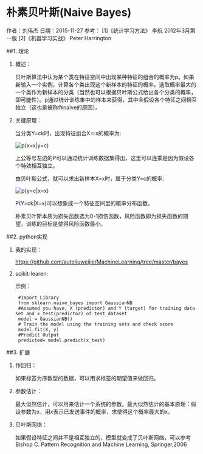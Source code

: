 朴素贝叶斯(Naive Bayes)
===
作者：刘伟杰 日期：2015-11-27
参考：
    [1]《统计学习方法》 李航 2012年3月第一版
    [2]《机器学习实战》 Peter Harrington  

##1. 理论

1. 概述：

    贝叶斯算法中认为某个类在特征空间中出现某种特征的组合的概率为p。如果新输入一个实例，计算各个类出现这个新样本的特征的概率，选取概率最大的一个类作为新样本的分类（当然也可以根据贝叶斯公式给出各个分类的概率，即可能性）。p通过统计训练集中的样本来获得，其中会假设各个特征之间相互独立（这也是被称作naive的原因）。

2. 关键原理：

    当分类Y=ck时，出现特征组合X＝x的概率为: 

    ![p(x=x|y=c)](http://latex.codecogs.com/svg.latex?P\(X=x|Y=ck\)=\prod_{j=1}^{n}P\(X^{\(j\)}=x^{\(j\)}|Y=ck\))

    上公等号左边的P可以通过统计训练数据集得出，这里可以连乘是因为假设各个特效相互独立。

    由贝叶斯公式，就可以求出新样本X=x时，属于分类Y=c的概率:

    ![p(y=c|x=x)](http://latex.codecogs.com/svg.latex?P\(Y=ck|X=x\)=\frac{P\left\(X=x|Y=ck\right\)P\left\(Y=ck\right\)}{\sum_{k}P\left\(X=x|Y=ck\right\)P\left\(Y=ck\right\)})

    P(Y=ck|X=x)可以想象成一个特征空间里的概率分布函数。
    
    朴素贝叶斯本质为损失函数选为0-1损伤函数，风险函数即为损失函数的期望。训练的目标是使得风险函数最小。

##2. python实现

1. 我的实现：

    https://github.com/autoliuweijie/MachineLearning/tree/master/bayes

2. scikit-learen:

    示例：

        #Import Library
        from sklearn.naive_bayes import GaussianNB
        #Assumed you have, X (predictor) and Y (target) for training data set and x_test(predictor) of test_dataset
        model = GaussianNB()
        # Train the model using the training sets and check score
        model.fit(X, y)
        #Predict Output
        predicted= model.predict(x_test)

##3. 扩展

1. 作回归：

    如果标签为序数型的数据，可以用求标签的期望值来做回归。

2. 参数估计：

    最大似然估计，可以用来估计一个系统的参数。最大似然估计的基本原理：假设参数为x，用x表示已发送事件的概率，求使得这个概率最大的x。

3. 贝叶斯网络：

    如果假设特征之间并不是相互独立的，模型就变成了贝叶斯网络，可以参考Bishop C. Pattern Recognition and Machine Learning, Springer,2006
    